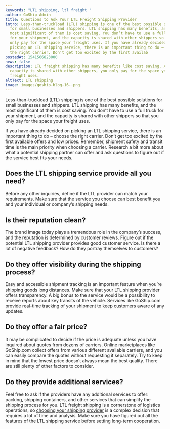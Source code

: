```yaml
---
keywords: "LTL shipping, ltl freight "
author: GoShip Admin
title: Questions to Ask Your LTL Freight Shipping Provider
intro: Less-than-truckload (LTL) shipping is one of the best possible solutions
  for small businesses and shippers. LTL shipping has many benefits, and the
  most significant of them is cost saving. You don’t have to use a full truck
  for your shipment, and the capacity is shared with other shippers so that you
  only pay for the space your freight uses. If you have already decided on
  picking an LTL shipping service, there is an important thing to do – choose
  the right carrier. Don’t get too excited by the first availab
postedAt: 1541566823000
news: false
description: LTL freight shipping has many benefits like cost saving. As the
  capacity is shared with other shippers, you only pay for the space your LTL
  freight uses.
altText: LTL shipping
image: images/goship-blog-16-.png
---
```

Less-than-truckload (LTL) shipping is one of the best possible solutions for small businesses and shippers. LTL shipping has many benefits, and the most significant of them is cost saving. You don’t have to use a full truck for your shipment, and the capacity is shared with other shippers so that you only pay for the space your freight uses. 

If you have already decided on picking an LTL shipping service, there is an important thing to do – choose the right carrier. Don’t get too excited by the first available offers and low prices. Remember, shipment safety and transit time is the main priority when choosing a carrier. Research a bit more about what a potential shipping partner can offer and ask questions to figure out if the service best fits your needs.

## **Does the LTL shipping service provide all you need?**

Before any other inquiries, define if the LTL provider can match your requirements. Make sure that the service you choose can best benefit you and your individual or company’s shipping needs.

## **Is their reputation clean?**

The brand image today plays a tremendous role in the company’s success, and the reputation is determined by customer reviews. Figure out if the potential LTL shipping provider provides good customer service. Is there a lot of negative feedback? How do they portray themselves to customers?

## **Do they offer visibility during the shipping** **process?**

Easy and accessible shipment tracking is an important feature when you’re shipping goods long distances. Make sure that your LTL shipping provider offers transparency. A big bonus to the service would be a possibility to receive reports about key transits of the vehicle. Services like GoShip.com provide real-time tracking of your shipment to keep customers aware of any updates.

## **Do they offer a fair price?**

It may be complicated to decide if the price is adequate unless you have inquired about quotes from dozens of carriers. Online marketplaces like GoShip.com collect offers from various different available carriers, and you can easily compare the quotes without requesting it separately. Try to keep in mind that the lowest price doesn’t always mean the best quality. There are still plenty of other factors to consider.

## **Do they provide additional services?**

Feel free to ask if the providers have any additional services to offer: packing, shipping containers, and other services that can simplify the shipping process for you. LTL freight shipping is a cornerstone of logistics operations, so [choosing your shipping provider](https://www.goship.com/blog/searching-for-the-perfect-ltl-provider/) is a complex decision that requires a lot of time and analysis. Make sure you have figured out all the features of the LTL shipping service before setting long-term cooperation.